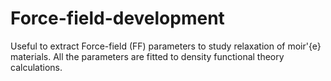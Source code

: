 # Force-field-development
Useful to extract Force-field (FF) parameters to study relaxation of moir\'{e} materials. All the parameters are fitted to density functional theory calculations. 
